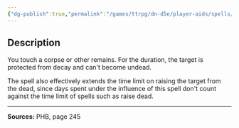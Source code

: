 ```yaml
---
{"dg-publish":true,"permalink":"/games/ttrpg/dn-d5e/player-aids/spells/level-2/gentle-repose/","tags":["ttrpg/dnd/5e","verbal","somatic","material","ritual","spell"],"noteIcon":""}
---
```



## Description
You touch a corpse or other remains.
For the duration, the target is protected from decay and can't become undead.

The spell also effectively extends the time limit on raising the target from the dead, since days spent under the influence of this spell don't count against the time limit of spells such as raise dead.

---

**Sources:** PHB, page 245
